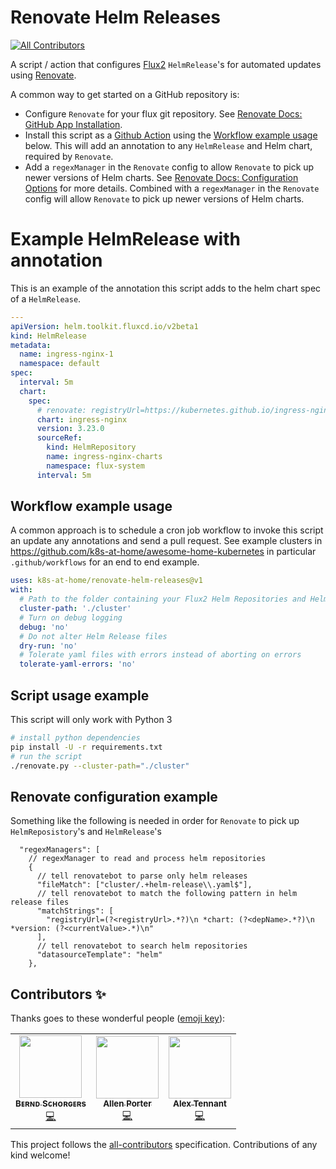 # Renovate Helm Releases
<!-- ALL-CONTRIBUTORS-BADGE:START - Do not remove or modify this section -->
[![All Contributors](https://img.shields.io/badge/all_contributors-3-orange.svg?style=flat-square)](#contributors-)
<!-- ALL-CONTRIBUTORS-BADGE:END -->

A script / action that configures [Flux2](https://github.com/fluxcd/flux2) `HelmRelease`'s for automated updates using [Renovate](https://github.com/renovatebot/renovate).

A common way to get started on a GitHub repository is:

- Configure `Renovate` for your flux git repository. See [Renovate Docs: GitHub App Installation](https://docs.renovatebot.com/install-github-app/).
- Install this script as a [Github Action](https://docs.github.com/en/actions/quickstart) using the [Workflow example usage](#workflow-example-usage) below. This will add an annotation to any `HelmRelease` and Helm chart, required by `Renovate`.
- Add a `regexManager` in the `Renovate` config to allow `Renovate` to pick up newer versions of Helm charts. See [Renovate Docs: Configuration Options](https://docs.renovatebot.com/configuration-options/) for more details.
Combined with a `regexManager` in the `Renovate` config will allow `Renovate` to pick up newer versions of Helm charts.

# Example HelmRelease with annotation

This is an example of the annotation this script adds to the helm chart spec of a `HelmRelease`.

```yaml
---
apiVersion: helm.toolkit.fluxcd.io/v2beta1
kind: HelmRelease
metadata:
  name: ingress-nginx-1
  namespace: default
spec:
  interval: 5m
  chart:
    spec:
      # renovate: registryUrl=https://kubernetes.github.io/ingress-nginx
      chart: ingress-nginx
      version: 3.23.0
      sourceRef:
        kind: HelmRepository
        name: ingress-nginx-charts
        namespace: flux-system
      interval: 5m
```

## Workflow example usage

A common approach is to schedule a cron job workflow to invoke this script an update any annotations and send a pull request. See example clusters in https://github.com/k8s-at-home/awesome-home-kubernetes in particular `.github/workflows` for an end to end example.

```yaml
uses: k8s-at-home/renovate-helm-releases@v1
with:
  # Path to the folder containing your Flux2 Helm Repositories and Helm Releases
  cluster-path: './cluster'
  # Turn on debug logging
  debug: 'no'
  # Do not alter Helm Release files
  dry-run: 'no'
  # Tolerate yaml files with errors instead of aborting on errors
  tolerate-yaml-errors: 'no'
```

## Script usage example

This script will only work with Python 3

```bash
# install python dependencies
pip install -U -r requirements.txt
# run the script
./renovate.py --cluster-path="./cluster"
```

## Renovate configuration example

Something like the following is needed in order for `Renovate` to pick up `HelmReposistory`'s and `HelmRelease`'s

```jsonc
  "regexManagers": [
    // regexManager to read and process helm repositories
    {
      // tell renovatebot to parse only helm releases
      "fileMatch": ["cluster/.+helm-release\\.yaml$"],
      // tell renovatebot to match the following pattern in helm release files
      "matchStrings": [
        "registryUrl=(?<registryUrl>.*?)\n *chart: (?<depName>.*?)\n *version: (?<currentValue>.*)\n"
      ],
      // tell renovatebot to search helm repositories
      "datasourceTemplate": "helm"
    },
```

## Contributors ✨

Thanks goes to these wonderful people ([emoji key](https://allcontributors.org/docs/en/emoji-key)):

<!-- ALL-CONTRIBUTORS-LIST:START - Do not remove or modify this section -->
<!-- prettier-ignore-start -->
<!-- markdownlint-disable -->
<table>
  <tr>
    <td align="center"><a href="https://github.com/bjw-s"><img src="https://avatars.githubusercontent.com/u/6213398?v=4?s=100" width="100px;" alt=""/><br /><sub><b>Bᴇʀɴᴅ Sᴄʜᴏʀɢᴇʀs</b></sub></a><br /><a href="https://github.com/k8s-at-home/renovate-helm-releases/commits?author=bjw-s" title="Code">💻</a></td>
    <td align="center"><a href="https://github.com/allenporter"><img src="https://avatars.githubusercontent.com/u/6026418?v=4?s=100" width="100px;" alt=""/><br /><sub><b>Allen Porter</b></sub></a><br /><a href="https://github.com/k8s-at-home/renovate-helm-releases/commits?author=allenporter" title="Code">💻</a></td>
    <td align="center"><a href="https://github.com/adtennant"><img src="https://avatars.githubusercontent.com/u/2420216?v=4?s=100" width="100px;" alt=""/><br /><sub><b>Alex Tennant</b></sub></a><br /><a href="https://github.com/k8s-at-home/renovate-helm-releases/commits?author=adtennant" title="Code">💻</a></td>
  </tr>
</table>

<!-- markdownlint-restore -->
<!-- prettier-ignore-end -->

<!-- ALL-CONTRIBUTORS-LIST:END -->

This project follows the [all-contributors](https://github.com/all-contributors/all-contributors) specification. Contributions of any kind welcome!